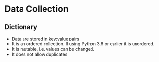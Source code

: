 # Data Collection

## Dictionary

- Data are stored in key:value pairs
- It is an ordered collection. If using Python 3.6 or earlier it is unordered.
- It is mutable, i.e. values can be changed.
- It does not allow duplicates


